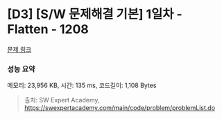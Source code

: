# [D3] [S/W 문제해결 기본] 1일차 - Flatten - 1208 

[문제 링크](https://swexpertacademy.com/main/code/problem/problemDetail.do?contestProbId=AV139KOaABgCFAYh) 

### 성능 요약

메모리: 23,956 KB, 시간: 135 ms, 코드길이: 1,108 Bytes



> 출처: SW Expert Academy, https://swexpertacademy.com/main/code/problem/problemList.do